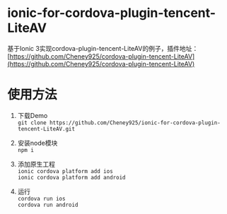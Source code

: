 # ionic-for-cordova-plugin-tencent-LiteAV
基于Ionic 3实现cordova-plugin-tencent-LiteAV的例子，插件地址：[https://github.com/Cheney925/cordova-plugin-tencent-LiteAV](https://github.com/Cheney925/cordova-plugin-tencent-LiteAV)


# 使用方法
1. 下载Demo  
`git clone https://github.com/Cheney925/ionic-for-cordova-plugin-tencent-LiteAV.git`

2. 安装node模块  
`npm i`

3. 添加原生工程  
`ionic cordova platform add ios`  
`ionic cordova platform add android`

4. 运行  
`cordova run ios`  
`cordova run android`

